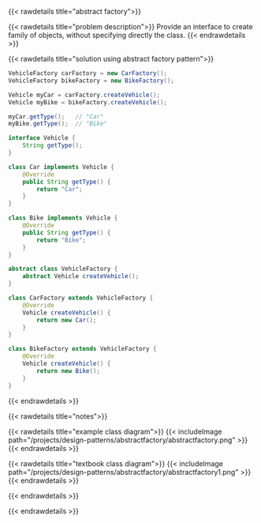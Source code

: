 {{< rawdetails title="abstract factory">}}


{{< rawdetails title="problem description">}}
Provide an interface to create family of objects, without specifying directly the class.
{{< endrawdetails >}}


{{< rawdetails title="solution using abstract factory pattern">}}

```java
VehicleFactory carFactory = new CarFactory();
VehicleFactory bikeFactory = new BikeFactory();

Vehicle myCar = carFactory.createVehicle();
Vehicle myBike = bikeFactory.createVehicle();

myCar.getType();   // "Car"
myBike.getType();  // "Bike"
```

```java
interface Vehicle {
    String getType();
}

class Car implements Vehicle {
    @Override
    public String getType() {
        return "Car";
    }
}

class Bike implements Vehicle {
    @Override
    public String getType() {
        return "Bike";
    }
}

abstract class VehicleFactory {
    abstract Vehicle createVehicle();
}

class CarFactory extends VehicleFactory {
    @Override
    Vehicle createVehicle() {
        return new Car();
    }
}

class BikeFactory extends VehicleFactory {
    @Override
    Vehicle createVehicle() {
        return new Bike();
    }
}
```
{{< endrawdetails >}}



{{< rawdetails title="notes">}}

{{< rawdetails title="example class diagram">}}
{{< includeImage path="/projects/design-patterns/abstractfactory/abstractfactory.png" >}}
{{< endrawdetails >}}


{{< rawdetails title="textbook class diagram">}}
{{< includeImage path="/projects/design-patterns/abstractfactory/abstractfactory1.png" >}}
{{< endrawdetails >}}

{{< endrawdetails >}}



{{< endrawdetails >}}

